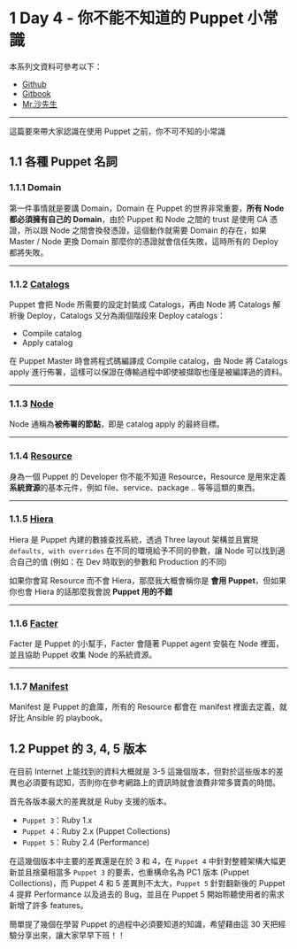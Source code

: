 

# 1 Day 4 - 你不能不知道的 Puppet 小常識

本系列文資料可參考以下：

- [Github](https://github.com/shazi7804/ops-puppet-30-days)
- [Gitbook](https://gitbook.com/book/shazi7804/puppet-manage-guide/details)
- [Mr.沙先生](https://shazi.info)

---

這篇要來帶大家認識在使用 Puppet 之前，你不可不知的小常識

## 1.1 各種 Puppet 名詞

### 1.1.1 Domain

第一件事情就是要講 Domain，Domain 在 Puppet 的世界非常重要，**所有 Node 都必須擁有自己的 Domain**，由於 Puppet 和 Node 之間的 trust 是使用 CA 憑證，所以跟 Node 之間會換發憑證，這個動作就需要 Domain 的存在，如果 Master / Node 更換 Domain 那麼你的憑證就會信任失敗，這時所有的 Deploy 都將失敗。

---

### 1.1.2 [Catalogs](https://puppet.com/docs/puppet/5.3/subsystem_catalog_compilation.html)

Puppet 會把 Node 所需要的設定封裝成 Catalogs，再由 Node 將 Catalogs 解析後 Deploy，Catalogs 又分為兩個階段來 Deploy catalogs：

- Compile catalog
- Apply catalog

在 Puppet Master 時會將程式碼編譯成 Compile catalog，由 Node 將 Catalogs apply 進行佈署，這樣可以保證在傳輸過程中即使被擷取也僅是被編譯過的資料。

---

### 1.1.3 [Node](https://puppet.com/docs/puppet/5.3/lang_node_definitions.html)

Node 通稱為**被佈署的節點**，即是 catalog apply 的最終目標。

---

### 1.1.4 [Resource](https://puppet.com/docs/puppet/5.3/type.html)

身為一個 Puppet 的 Developer 你不能不知道 Resource，Resource 是用來定義**系統資源**的基本元件，例如 file、service、package .. 等等這類的東西。

---

### 1.1.5 [Hiera](https://puppet.com/docs/puppet/5.3/hiera_intro.html)

Hiera 是 Puppet 內建的數據查找系統，透過 Three layout 架構並且實現 `defaults, with overrides` 在不同的環境給予不同的參數，讓 Node 可以找到適合自己的值 (例如：在 Dev 時取到的參數和 Production 的不同)

如果你會寫 Resource 而不會 Hiera，那麼我大概會稱你是 **會用 Puppet**，但如果你也會 Hiera 的話那麼我會說 **Puppet 用的不錯**

---

### 1.1.6 [Facter](https://puppet.com/docs/puppet/5.3/lang_facts_and_builtin_vars.html)

Facter 是 Puppet 的小幫手，Facter 會隨著 Puppet agent 安裝在 Node 裡面，並且協助 Puppet 收集 Node 的系統資源。

---

### 1.1.7 [Manifest](https://puppet.com/docs/puppet/5.3/lang_summary.html)

Manifest 是 Puppet 的倉庫，所有的 Resource 都會在 manifest 裡面去定義，就好比 Ansible 的 playbook。

## 1.2 Puppet 的 3, 4, 5 版本

在目前 Internet 上能找到的資料大概就是 3-5 這幾個版本，但對於這些版本的差異也必須要有認知，否則你在參考網路上的資訊時就會浪費非常多寶貴的時間。

首先各版本最大的差異就是 Ruby 支援的版本。
 - `Puppet 3`：Ruby 1.x
 - `Puppet 4`：Ruby 2.x (Puppet Collections)
 - `Puppet 5`：Ruby 2.4 (Performance)

在這幾個版本中主要的差異還是在於 3 和 4，在 `Puppet 4` 中針對整體架構大幅更新並且捨棄相當多 `Puppet 3` 的要素，也重構命名為 PC1 版本 (Puppet Collections)，而 Puppet 4 和 5 差異則不太大，`Puppet 5` 針對翻新後的 Puppet 4 提昇 Performance 以及過去的 Bug，並且在 Puppet 5 開始聆聽使用者的需求新增了許多 features。

簡單提了幾個在學習 Puppet 的過程中必須要知道的知識，希望藉由這 30 天把經驗分享出來，讓大家早早下班！！



